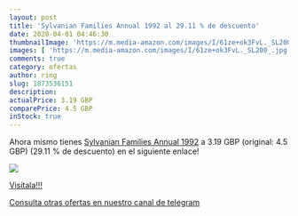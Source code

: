 ```yaml
---
layout: post
title: 'Sylvanian Families Annual 1992 al 29.11 % de descuento'
date: 2020-04-01 04:46:30
thumbnailImage: 'https://m.media-amazon.com/images/I/61ze+ok3FvL._SL200_.jpg'
images: [ 'https://m.media-amazon.com/images/I/61ze+ok3FvL._SL200_.jpg' ]
comments: true
category: ofertas
author: ring
slug: 1873536151
description:
actualPrice: 3.19 GBP
comparePrice: 4.5 GBP
inStock: true
---
```


Ahora mismo tienes [Sylvanian Families Annual 1992](https://www.amazon.com/dp/1873536151/?tag=redken08-20) a 3.19 GBP (original: 4.5 GBP) (29.11 %  de descuento) en el siguiente enlace!

[![](https://m.media-amazon.com/images/I/61ze+ok3FvL._SL200_.jpg)](https://www.amazon.com/dp/1873536151/?tag=redken08-20)

[Visítala!!!](https://www.amazon.com/dp/1873536151/?tag=redken08-20)

[Consulta otras ofertas en nuestro canal de telegram](https://t.me/s/ofertas25)
